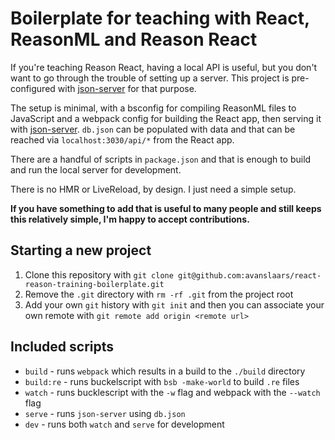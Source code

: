 # Boilerplate for teaching with React, ReasonML and Reason React

If you're teaching Reason React, having a local API is useful, but you don't want to go through the trouble of setting up a server. This project is pre-configured with [json-server](https://github.com/typicode/json-server) for that purpose.

The setup is minimal, with a bsconfig for compiling ReasonML files to JavaScript and a webpack config for building the React app, then serving it with [json-server](https://github.com/typicode/json-server). `db.json` can be populated with data and that can be reached via `localhost:3030/api/*` from the React app.

There are a handful of scripts in `package.json` and that is enough to build and run the local server for development.

There is no HMR or LiveReload, by design. I just need a simple setup.

**If you have something to add that is useful to many people and still keeps this relatively simple, I'm happy to accept contributions.**

## Starting a new project

1. Clone this repository with `git clone git@github.com:avanslaars/react-reason-training-boilerplate.git`
2. Remove the `.git` directory with `rm -rf .git` from the project root
3. Add your own `git` history with `git init` and then you can associate your own remote with `git remote add origin <remote url>`

## Included scripts

- `build` - runs `webpack` which results in a build to the `./build` directory
- `build:re` - runs buckelscript with `bsb -make-world` to build `.re` files
- `watch` - runs bucklescript with the `-w` flag and webpack with the `--watch` flag
- `serve` - runs `json-server` using `db.json`
- `dev` - runs both `watch` and `serve` for development

